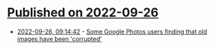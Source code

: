 # [Published on 2022-09-26](index.md)

* [2022-09-26, 09:14:42](https://lobste.rs/s/hzhyrl/some_google_photos_users_finding_old) - [Some Google Photos users finding that old images have been 'corrupted'](https://9to5google.com/2022/09/25/google-photos-corrupted/)
